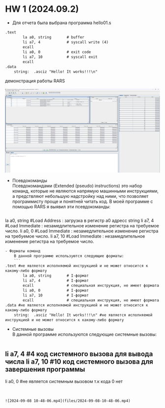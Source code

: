 # HW 1 (2024.09.2)   
   
- Для отчета была выбрана программа hello01.s   
   
```
.text
        la a0, string       # buffer
        li a7, 4            # syscall write (4)
        ecall
        li a0, 0            # exit code
        li a7, 10           # syscall exit
        ecall
.data
    string:  .asciz "Hello! It works!!!\n"
```
демонстрация работы RARS   
  ![image.png](files/image.png)    
   
- Псевдокоманды   
    Псевдокомандами (Extended (pseudo) instructions) это набор команд, которые не являются напрямую машинными инструкциями, а предствляют небольшую надстройку над ними, что позволяет программисту проще и понятней читать код. В моей программе с помощью RARS я выявил эти псевдокоманды:
   
    ```
la a0, string #Load Address : загрузка в регистр a0 адресс string
li a7, 4 #Load Immediate : незамедлительное изменение регистра на требуемое число.
li a0, 0 #Load Immediate : незамедлительное изменение регистра на требуемое число.
li a7, 10 #Load Immediate : незамедлительное изменение регистра на требуемое число.    
```
- Форматы команд   
    В данной программе используются следующие форматы:   
    ```
.text #не является исполняемой инструкцией и не может относится к какому-либо формату
        la a0, string       # I-формат
        li a7, 4            # I-формат
        ecall               # специальная инструкция, не имеет формата
        li a0, 0            # I-формат
        li a7, 10           # I-формат
        ecall               # специальная инструкция, не имеет формата
.data #не является исполняемой инструкцией и не может относится к какому-либо формату
    string:  .asciz "Hello! It works!!!\n" #не является исполняемой инструкцией и не может относится к какому-либо формату
```
- Системные вызовы   
    В данной программе используются следующие системные вызовы:   
    ```
li a7, 4 #4 код системного вызова для вывода числа
li a7, 10 #10 код системного вызова для завершения программы
----------------------------------------------------------------------------------
li a0, 0 #не является системным вызовом т.к кода 0 нет

```
   
   
![2024-09-08 10-48-06.mp4](files/2024-09-08-10-48-06.mp4)
